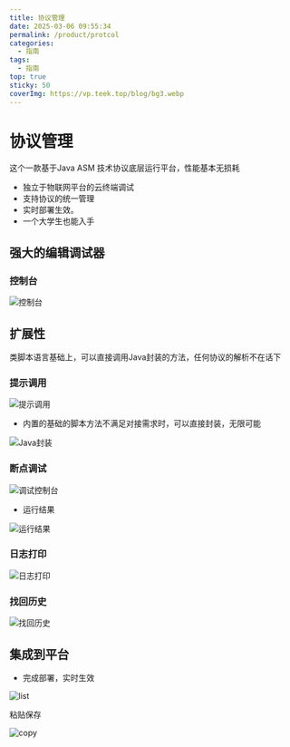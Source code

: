 ```yaml
---
title: 协议管理
date: 2025-03-06 09:55:34
permalink: /product/protcol
categories:
  - 指南
tags:
  - 指南
top: true
sticky: 50
coverImg: https://vp.teek.top/blog/bg3.webp
---
```


# 协议管理

这个一款基于Java ASM 技术协议底层运行平台，性能基本无损耗

- 独立于物联网平台的云终端调试
- 支持协议的统一管理
- 实时部署生效。
- 一个大学生也能入手

## 强大的编辑调试器

### 控制台

![控制台](/iot/product/protocol/index.png "控制台")

## 扩展性

类脚本语言基础上，可以直接调用Java封装的方法，任何协议的解析不在话下

### 提示调用

![提示调用](/iot/product/protocol/call.png "提示调用")

- 内置的基础的脚本方法不满足对接需求时，可以直接封装，无限可能

![Java封装](/iot/product/protocol/call_java.png "Java封装")

### 断点调试

![调试控制台](/iot/product/protocol/debug.png "调试控制台")

- 运行结果

![运行结果](/iot/product/protocol/run.png "运行结果")

### 日志打印

![日志打印](/iot/product/protocol/log.png "日志打印")

### 找回历史

![找回历史](/iot/product/protocol/history.png "找回历史")

## 集成到平台

- 完成部署，实时生效

![list](/iot/product/protocol/list.png "list")

粘贴保存

![copy](/iot/product/protocol/copy.png "copy")
